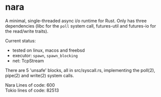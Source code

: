 # nara

A minimal, single-threaded async i/o runtime for Rust. Only has
three dependencies (libc for the `poll` system call, futures-util and futures-io
for the read/write traits).

Current status:

- tested on linux, macos and freebsd
- executor: `spawn`, `spawn_blocking`
- net: TcpStream

There are 5 'unsafe' blocks, all in src/syscall.rs, implementing
the poll(2), pipe(2) and write(2) system calls.

Nara Lines of code:  600  
Tokio lines of code: 82513

